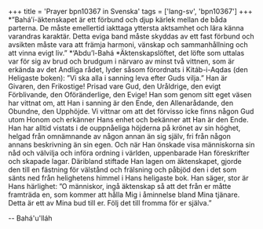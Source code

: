 +++
title = 'Prayer bpn10367 in Svenska'
tags = ['lang-sv', 'bpn10367']
+++
*”Bahá’í-äktenskapet är ett förbund och djup kärlek mellan de båda parterna. De måste emellertid iakttaga yttersta aktsamhet och lära känna varandras karaktär. Detta eviga band måste skyddas av ett fast förbund och avsikten måste vara att främja harmoni, vänskap och sammanhållning och att vinna evigt liv.”
*‘Abdu’l-Bahá
*Äktenskapslöftet, det löfte som uttalas var för sig av brud och brudgum i närvaro av minst två vittnen, som är erkända av det Andliga rådet, lyder såsom förordnats i Kitáb-i-Aqdas (den Heligaste boken): ”Vi ska alla i sanning leva efter Guds vilja.”
Han är Givaren, den Frikostige!
Prisad vare Gud, den Uråldrige, den evigt Förblivande, den Oföränderlige, den Evige! Han som genom sitt eget väsen har vittnat om, att Han i sanning är den Ende, den Allenarådande, den Obundne, den Upphöjde. Vi vittnar om att det förvisso icke finns någon Gud utom Honom och erkänner Hans enhet och bekänner att Han är den Ende. Han har alltid vistats i de ouppnåeliga höjderna på krönet av sin höghet, helgad från omnämnande av någon annan än sig själv, fri från någon annans beskrivning än sin egen.
Och när Han önskade visa människorna sin nåd och välvilja och införa ordning i världen, uppenbarade Han föreskrifter och skapade lagar. Däribland stiftade Han lagen om äktenskapet, gjorde den till en fästning för välstånd och frälsning och påbjöd den i det som sänts ned från helighetens himmel i Hans heligaste bok. Han säger, stor är Hans härlighet: ”O människor, ingå äktenskap så att det från er måtte framträda en, som kommer att hålla Mig i åminnelse bland Mina tjänare. Detta är ett av Mina bud till er. Följ det till fromma för er själva.”

-- Bahá'u'lláh
